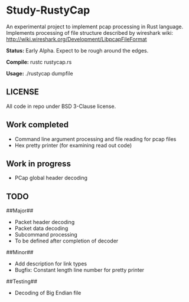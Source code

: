 Study-RustyCap
==============

An experimental project to implement pcap processing in Rust language.
Implements processing of file structure described by wireshark wiki: http://wiki.wireshark.org/Development/LibpcapFileFormat

**Status:** Early Alpha. Expect to be rough around the edges.

**Compile:** rustc rustycap.rs

**Usage:** ./rustycap dumpfile

LICENSE
-------
All code in repo under BSD 3-Clause license.

Work completed
--------------
* Command line argument processing and file reading for pcap files
* Hex pretty printer (for examining read out code)

Work in progress
----------------
* PCap global header decoding

TODO
----

##Major##
* Packet header decoding
* Packet data decoding
* Subcommand processing
* To be defined after completion of decoder

##Minor##
* Add description for link types
* Bugfix: Constant length line number for pretty printer

##Testing##
* Decoding of Big Endian file
